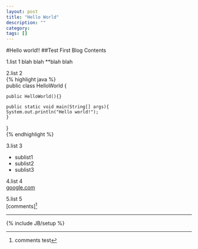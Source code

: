 ```yaml
---
layout: post
title: "Hello World"
description: ""
category: 
tags: []
---
```

#Hello world!!
##Test First Blog Contents

1.list 1
  blah blah **bla*h* blah

2.list 2  
{% highlight java %}  
public class HelloWorld {

    public HelloWorld(){}

    public static void main(String[] args){
	System.out.println("Hello world!");
    }
}  
{% endhighlight %}

3.list 3
  * sublist1
  * sublist2
  * sublist3

4.list 4  
  [google.com](http://www.google.com)

5.list 5  
  [comments][^cmt]
***
[^cmt]:comments test

{% include JB/setup %}
